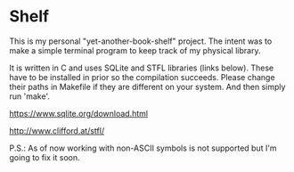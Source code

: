 # Shelf

This is my personal "yet-another-book-shelf" project.
The intent was to make a simple terminal program to keep track of my physical
library.

It is written in C and uses SQLite and STFL libraries (links below).
These have to be installed in prior so the compilation succeeds.
Please change their paths in Makefile if they are different on your system.
And then simply run 'make'.

https://www.sqlite.org/download.html

http://www.clifford.at/stfl/

P.S.: As of now working with non-ASCII symbols is not supported but I'm going to fix it soon.
